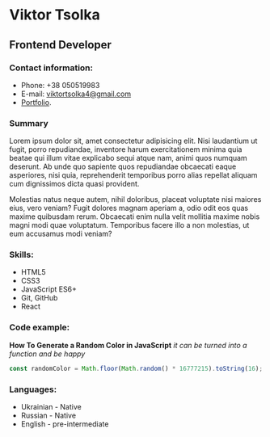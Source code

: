 # Viktor Tsolka

## Frontend Developer

### Contact information:

- Phone: +38 050519983
- E-mail: viktortsolka4@gmail.com
- [Portfolio](https://vs-portfolio.netlify.app).

### Summary

Lorem ipsum dolor sit, amet consectetur adipisicing elit. Nisi laudantium ut
fugit, porro repudiandae, inventore harum exercitationem minima quia beatae qui
illum vitae explicabo sequi atque nam, animi quos numquam deserunt. Ab unde quo
sapiente quos repudiandae obcaecati eaque asperiores, nisi quia, reprehenderit
temporibus porro alias repellat aliquam cum dignissimos dicta quasi provident.

Molestias natus neque autem, nihil doloribus, placeat voluptate nisi maiores
eius, vero veniam? Fugit dolores magnam aperiam a, odio odit eos quas maxime
quibusdam rerum. Obcaecati enim nulla velit mollitia maxime nobis magni modi
quae voluptatum. Temporibus facere illo a non molestias, ut eum accusamus modi
veniam?

### Skills:

- HTML5
- CSS3
- JavaScript ES6+
- Git, GitHub
- React

### Code example:

**How To Generate a Random Color in JavaScript** _it can be turned into a function and be happy_

```javascript
const randomColor = Math.floor(Math.random() * 16777215).toString(16);
```

### Languages:

- Ukrainian - Native
- Russian - Native
- English - pre-intermediate
